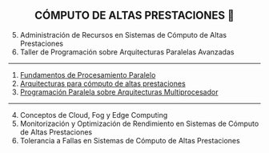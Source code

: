 <h2 align="center"> CÓMPUTO DE ALTAS PRESTACIONES </b> 💛</h2>

  5) Administración de Recursos en Sistemas de Cómputo de Altas Prestaciones
  7) Taller de Programación sobre Arquitecturas Paralelas Avanzadas 

--- 
  1) [Fundamentos de Procesamiento Paralelo](./FundamentosProcesamientoParalelo)
  2) [Arquitecturas para cómputo de altas prestaciones](./ArquitecturasComputoAltasPrestaciones)
  3) [Programación Paralela sobre Arquitecturas Multiprocesador](./ProgramacionParalelaArquitecturasMultiprocesado)

--- 
  4) Conceptos de Cloud, Fog y Edge Computing
  6) Monitorización y Optimización de Rendimiento en Sistemas de Cómputo de Altas Prestaciones
  8) Tolerancia a Fallas en Sistemas de Cómputo de Altas Prestaciones
